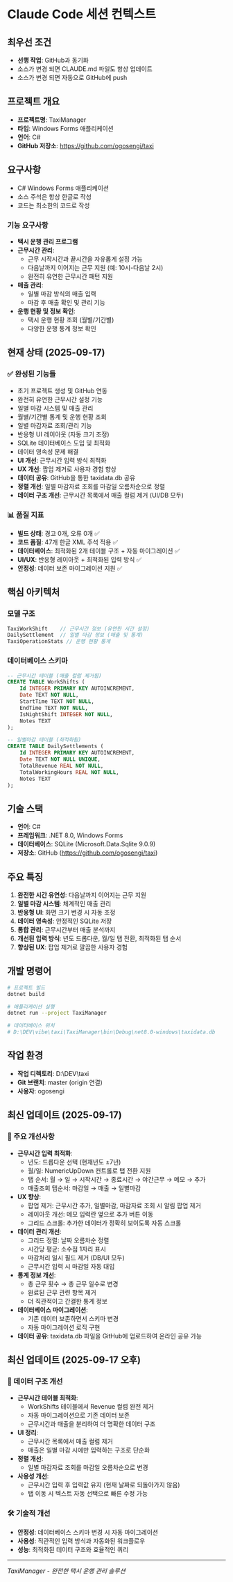 # Claude Code 세션 컨텍스트

## 최우선 조건
- **선행 작업**: GitHub과 동기화
- 소스가 변경 되면 CLAUDE.md 파일도 항상 업데이트
- 소스가 변경 되면 자동으로 GitHub에 push

## 프로젝트 개요
- **프로젝트명**: TaxiManager
- **타입**: Windows Forms 애플리케이션
- **언어**: C#
- **GitHub 저장소**: https://github.com/ogosengi/taxi

## 요구사항
- C# Windows Forms 애플리케이션
- 소스 주석은 항상 한글로 작성
- 코드는 최소한의 코드로 작성

### 기능 요구사항
- **택시 운행 관리 프로그램**
- **근무시간 관리**:
  - 근무 시작시간과 끝시간을 자유롭게 설정 가능
  - 다음날까지 이어지는 근무 지원 (예: 10시-다음날 2시)
  - 완전히 유연한 근무시간 패턴 지원
- **매출 관리**:
  - 일별 마감 방식의 매출 입력
  - 마감 후 매출 확인 및 관리 기능
- **운행 현황 및 정보 확인**:
  - 택시 운행 현황 조회 (월별/기간별)
  - 다양한 운행 통계 정보 확인

## 현재 상태 (2025-09-17)
### ✅ 완성된 기능들
- 초기 프로젝트 생성 및 GitHub 연동
- 완전히 유연한 근무시간 설정 기능
- 일별 마감 시스템 및 매출 관리
- 월별/기간별 통계 및 운행 현황 조회
- 일별 마감자료 조회/관리 기능
- 반응형 UI 레이아웃 (자동 크기 조정)
- SQLite 데이터베이스 도입 및 최적화
- 데이터 영속성 문제 해결
- **UI 개선**: 근무시간 입력 방식 최적화
- **UX 개선**: 팝업 제거로 사용자 경험 향상
- **데이터 공유**: GitHub을 통한 taxidata.db 공유
- **정렬 개선**: 일별 마감자료 조회를 마감일 오름차순으로 정렬
- **데이터 구조 개선**: 근무시간 목록에서 매출 컬럼 제거 (UI/DB 모두)

### 📊 품질 지표
- **빌드 상태**: 경고 0개, 오류 0개 ✅
- **코드 품질**: 47개 한글 XML 주석 적용 ✅
- **데이터베이스**: 최적화된 2개 테이블 구조 + 자동 마이그레이션 ✅
- **UI/UX**: 반응형 레이아웃 + 최적화된 입력 방식 ✅
- **안정성**: 데이터 보존 마이그레이션 지원 ✅

## 핵심 아키텍처

### 모델 구조
```csharp
TaxiWorkShift    // 근무시간 정보 (유연한 시간 설정)
DailySettlement  // 일별 마감 정보 (매출 및 통계)
TaxiOperationStats // 운행 현황 통계
```

### 데이터베이스 스키마
```sql
-- 근무시간 테이블 (매출 컬럼 제거됨)
CREATE TABLE WorkShifts (
    Id INTEGER PRIMARY KEY AUTOINCREMENT,
    Date TEXT NOT NULL,
    StartTime TEXT NOT NULL,
    EndTime TEXT NOT NULL,
    IsNightShift INTEGER NOT NULL,
    Notes TEXT
);

-- 일별마감 테이블 (최적화됨)
CREATE TABLE DailySettlements (
    Id INTEGER PRIMARY KEY AUTOINCREMENT,
    Date TEXT NOT NULL UNIQUE,
    TotalRevenue REAL NOT NULL,
    TotalWorkingHours REAL NOT NULL,
    Notes TEXT
);
```

## 기술 스택
- **언어**: C#
- **프레임워크**: .NET 8.0, Windows Forms
- **데이터베이스**: SQLite (Microsoft.Data.Sqlite 9.0.9)
- **저장소**: GitHub (https://github.com/ogosengi/taxi)

## 주요 특징
1. **완전한 시간 유연성**: 다음날까지 이어지는 근무 지원
2. **일별 마감 시스템**: 체계적인 매출 관리
3. **반응형 UI**: 화면 크기 변경 시 자동 조정
4. **데이터 영속성**: 안정적인 SQLite 저장
5. **통합 관리**: 근무시간부터 매출 분석까지
6. **개선된 입력 방식**: 년도 드롭다운, 월/일 탭 전환, 최적화된 탭 순서
7. **향상된 UX**: 팝업 제거로 깔끔한 사용자 경험

## 개발 명령어
```bash
# 프로젝트 빌드
dotnet build

# 애플리케이션 실행
dotnet run --project TaxiManager

# 데이터베이스 위치
# D:\DEV\vibe\taxi\TaxiManager\bin\Debug\net8.0-windows\taxidata.db
```

## 작업 환경
- **작업 디렉토리**: D:\DEV\taxi
- **Git 브랜치**: master (origin 연결)
- **사용자**: ogosengi

## 최신 업데이트 (2025-09-17)
### 🎯 주요 개선사항
- **근무시간 입력 최적화**:
  - 년도: 드롭다운 선택 (현재년도 ±7년)
  - 월/일: NumericUpDown 컨트롤로 탭 전환 지원
  - 탭 순서: 월 → 일 → 시작시간 → 종료시간 → 야간근무 → 메모 → 추가
  - 매출조회 탭순서: 마감일 → 매출 → 일별마감
- **UX 향상**:
  - 팝업 제거: 근무시간 추가, 일별마감, 마감자료 조회 시 알림 팝업 제거
  - 레이아웃 개선: 메모 입력란 옆으로 추가 버튼 이동
  - 그리드 스크롤: 추가한 데이터가 정확히 보이도록 자동 스크롤
- **데이터 관리 개선**:
  - 그리드 정렬: 날짜 오름차순 정렬
  - 시간당 평균: 소수점 1자리 표시
  - 마감처리 일시 필드 제거 (DB/UI 모두)
  - 근무시간 입력 시 마감일 자동 대입
- **통계 정보 개선**:
  - 총 근무 횟수 → 총 근무 일수로 변경
  - 완료된 근무 관련 항목 제거
  - 더 직관적이고 간결한 통계 정보
- **데이터베이스 마이그레이션**:
  - 기존 데이터 보존하면서 스키마 변경
  - 자동 마이그레이션 로직 구현
- **데이터 공유**: taxidata.db 파일을 GitHub에 업로드하여 온라인 공유 가능

## 최신 업데이트 (2025-09-17 오후)
### 🔧 데이터 구조 개선
- **근무시간 테이블 최적화**:
  - WorkShifts 테이블에서 Revenue 컬럼 완전 제거
  - 자동 마이그레이션으로 기존 데이터 보존
  - 근무시간과 매출을 분리하여 더 명확한 데이터 구조
- **UI 정리**:
  - 근무시간 목록에서 매출 컬럼 제거
  - 매출은 일별 마감 시에만 입력하는 구조로 단순화
- **정렬 개선**:
  - 일별 마감자료 조회를 마감일 오름차순으로 변경
- **사용성 개선**:
  - 근무시간 입력 후 입력값 유지 (현재 날짜로 되돌아가지 않음)
  - 탭 이동 시 텍스트 자동 선택으로 빠른 수정 가능

### 🛠️ 기술적 개선
- **안정성**: 데이터베이스 스키마 변경 시 자동 마이그레이션
- **사용성**: 직관적인 입력 방식과 자동화된 워크플로우
- **성능**: 최적화된 데이터 구조와 효율적인 쿼리

---
*TaxiManager - 완전한 택시 운행 관리 솔루션*